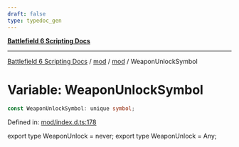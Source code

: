 ```yaml
---
draft: false
type: typedoc_gen
---
```


[**Battlefield 6 Scripting Docs**](../../../_index.md)

***

[Battlefield 6 Scripting Docs](../../../_index.md) / [mod](../../_index.md) / [mod](../_index.md) / WeaponUnlockSymbol

# Variable: WeaponUnlockSymbol

```ts
const WeaponUnlockSymbol: unique symbol;
```

Defined in: [mod/index.d.ts:178](https://github.com/battlefield-portal-community/portal-docs/blob/ff09b2690670f74de7e97198022e5a97ff1161ff/generators/santiago/mod/index.d.ts#L178)

export type WeaponUnlock = never;
export type WeaponUnlock = Any;
